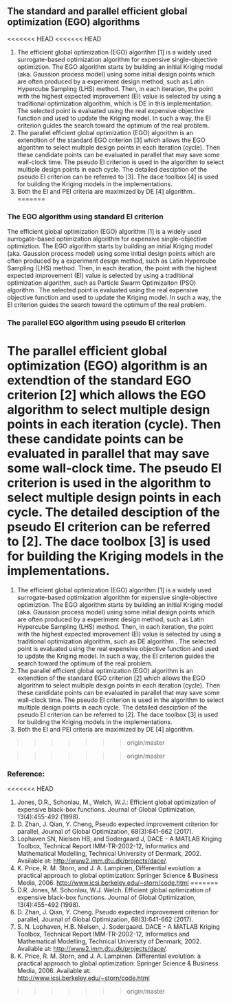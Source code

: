 ## The standard and parallel efficient global optimization (EGO) algorithms

<<<<<<< HEAD
<<<<<<< HEAD
1. The efficient global optimization (EGO) algorithm [1] is a widely used surrogate-based optimization algorithm for expensive single-objective optimiztion. The EGO algorithm starts by building an initial Kriging model (aka. Gaussion process model) using some initial design points which are often produced by a experiment design method, such as Latin Hypercube Sampling (LHS) method. Then, in each iteration, the point with the highest expected improvement (EI) value is selected  by using a traditional optimization algorithm, which is DE in this implementation. The selected point is evaluated using the real expensive objective function and used to update the Kriging model. In such a way, the EI criterion guides the search toward the optimum of the real problem.
2. The parallel efficient global optimization (EGO) algorithm is an extendtion of the standard EGO criterion [3] which allows the EGO algorithm to select multiple design points in each iteration (cycle). Then these candidate points can be evaluated in parallel that may save some wall-clock time. The pseudo EI criterion is used in the algorithm to select multiple design points in each cycle. The detailed desciption of the pseudo EI criterion can be referred to [3]. The dace toolbox [4] is used for building the Kriging models in the implementations.
3. Both the EI and PEI criteria are maximized by DE [4] algorithm..
=======
### The EGO algorithm using standard EI criterion
The efficient global optimization (EGO) algorithm [1] is a widely used surrogate-based optimization algorithm for expensive single-objective optimiztion. The EGO algorithm starts by building an initial Kriging model (aka. Gaussion process model) using some initial design points which are often produced by a experiment design method, such as Latin Hypercube Sampling (LHS) method. Then, in each iteration, the point with the highest expected improvement (EI) value is selected  by using a traditional optimization algorithm, such as Particle Swarm Optimizaiton (PSO) algorithm . The selected point is evaluated using the real expensive objective function and used to update the Kriging model. In such a way, the EI criterion guides the search toward the optimum of the real problem.

### The parallel EGO algorithm using pseudo EI criterion
The parallel efficient global optimization (EGO) algorithm is an extendtion of the standard EGO criterion [2] which allows the EGO algorithm to select multiple design points in each iteration (cycle). Then these candidate points can be evaluated in parallel that may save some wall-clock time. The pseudo EI criterion is used in the algorithm to select multiple design points in each cycle. The detailed desciption of the pseudo EI criterion can be referred to [2]. The dace toolbox [3] is used for building the Kriging models in the implementations.
=======
1. The efficient global optimization (EGO) algorithm [1] is a widely used surrogate-based optimization algorithm for expensive single-objective optimiztion. The EGO algorithm starts by building an initial Kriging model (aka. Gaussion process model) using some initial design points which are often produced by a experiment design method, such as Latin Hypercube Sampling (LHS) method. Then, in each iteration, the point with the highest expected improvement (EI) value is selected  by using a traditional optimization algorithm, such as DE algorithm . The selected point is evaluated using the real expensive objective function and used to update the Kriging model. In such a way, the EI criterion guides the search toward the optimum of the real problem.
2. The parallel efficient global optimization (EGO) algorithm is an extendtion of the standard EGO criterion [2] which allows the EGO algorithm to select multiple design points in each iteration (cycle). Then these candidate points can be evaluated in parallel that may save some wall-clock time. The pseudo EI criterion is used in the algorithm to select multiple design points in each cycle. The detailed desciption of the pseudo EI criterion can be referred to [2]. The dace toolbox [3] is used for building the Kriging models in the implementations.
3. Both the EI and PEI criteria are maximized by DE [4] algorithm.
>>>>>>> origin/master

>>>>>>> origin/master
### Reference:
<<<<<<< HEAD
1. Jones, D.R., Schonlau, M., Welch, W.J.: Efficient global optimization of expensive black-box functions. Journal of Global Optimization, 13(4):455-492 (1998).
2. D. Zhan, J. Qian, Y. Cheng, Pseudo expected improvement criterion for parallel, Journal of Global Optimization, 68(3):641-662 (2017). 
3. Lophaven SN, Nielsen HB, and Sodergaard J, DACE - A MATLAB Kriging Toolbox, Technical Report IMM-TR-2002-12, Informatics and Mathematical Modelling, Technical University of Denmark, 2002. Available at: http://www2.imm.dtu.dk/projects/dace/.
4. K. Price, R. M. Storn, and J. A. Lampinen, Differential evolution: a practical approach to global optimization: Springer Science & Business Media, 2006. http://www.icsi.berkeley.edu/~storn/code.html
=======
1. D.R. Jones, M. Schonlau, W.J. Welch. Efficient global optimization of expensive black-box functions. Journal of Global Optimization, 13(4):455-492 (1998).
2. D. Zhan, J. Qian, Y. Cheng. Pseudo expected improvement criterion for parallel, Journal of Global Optimization, 68(3):641-662 (2017). 
3. S. N. Lophaven, H.B. Nielsen, J. Sodergaard. DACE - A MATLAB Kriging Toolbox, Technical Report IMM-TR-2002-12, Informatics and Mathematical Modelling, Technical University of Denmark, 2002. Available at: http://www2.imm.dtu.dk/projects/dace/.
4. K. Price, R. M. Storn, and J. A. Lampinen. Differential evolution: a practical approach to global optimization: Springer Science & Business Media, 2006. Available at: http://www.icsi.berkeley.edu/~storn/code.html
>>>>>>> origin/master
